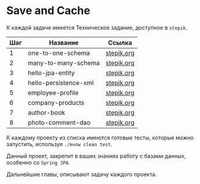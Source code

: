 # Save and Cache

К каждой задаче имеется Техническое задание, доступное в `stepik`.

| Шаг | Название     | Ссылка                  | 
| --- | ------- | -------------------------     |
| 1   | one-to-one-schema    | [stepik.org](https://stepik.org/lesson/716645/step/1?unit=717434)     |
| 2   | many-to-many-schema    | [stepik.org](https://stepik.org/lesson/716646/step/1?unit=717435)     |
| 3   | hello-jpa-entity     | [stepik.org](https://stepik.org/lesson/716647?unit=717436)     |
| 4   | hello-persistence-xml    | [stepik.org](https://stepik.org/lesson/716648?unit=717437)     |
| 5   | employee-profile    | [stepik.org](https://stepik.org/lesson/716651?unit=717440)     |
| 6   | company-products    | [stepik.org](https://stepik.org/lesson/716652?unit=717441)     |
| 7   | author-book    | [stepik.org](https://stepik.org/lesson/716653?unit=717442)     |
| 8   | photo-comment-dao    | [stepik.org](https://stepik.org/lesson/716654?unit=717443)     |

К каждому проекту из списка имеются готовые тесты, которые можно запустить, используя `./mvnw clean test`.

Данный проект, закрепит в ваших знаниях работу с базами данных, особенно со `Spring JPA`.

Дальнейшие главы, описывают задачу каждого проекта.
